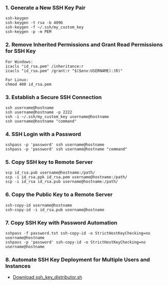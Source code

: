 ### 1. Generate a New SSH Key Pair
```
ssh-keygen
ssh-keygen -t rsa -b 4096
ssh-keygen -f ~/.ssh/my_custom_key
ssh-keygen -p -m PEM
```

### 2. Remove Inherited Permissions and Grant Read Permissions for SSH Key
```
For Windows:
icacls "id_rsa.pem" /inheritance:r
icacls "id_rsa.pem" /grant:r "$($env:USERNAME):(R)"

For Linux:
chmod 400 id_rsa.pem
```

### 3. Establish a Secure SSH Connection
```
ssh username@hostname
ssh username@hostname -p 2222
ssh -i ~/.ssh/my_custom_key username@hostname
ssh username@hostname "command"
```

### 4. SSH Login with a Password
```
sshpass -p 'password' ssh username@hostname
sshpass -p 'password' ssh username@hostname "command"
```

### 5. Copy SSH key to Remote Server
```
scp id_rsa.pub username@hostname:/path/
scp -i id_rsa.ppk id_rsa.pem username@hostname:/path/
scp -i id_rsa id_rsa.pub username@hostname:/path/
```

### 6. Copy the Public Key to a Remote Server
```
ssh-copy-id username@hostname
ssh-copy-id -i id_rsa.pub username@hostname
```

### 7. Copy SSH Key with Password Automation
```
sshpass -f password.txt ssh-copy-id -o StrictHostKeyChecking=no username@hostname
sshpass -p 'password' ssh-copy-id -o StrictHostKeyChecking=no username@hostname
```

### 8. Automate SSH Key Deployment for Multiple Users and Instances
* [Download ssh_key_distributor.sh](https://github.com/isaudkhan/ssh-cmds-scripts/raw/main/ssh_key_distributor.sh)

